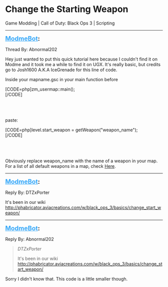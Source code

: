 # Change the Starting Weapon
Game Modding | Call of Duty: Black Ops 3 | Scripting

---
<strong style="font-size: 1.4em;"><span style="text-decoration: underline;text-decoration-color: #34a7f9;"><span style="color:#34a7f9;">ModmeBot</span></span>:</strong>

<p>Thread By: Abnormal202<br /><p style="text-align:left;">Hey just wanted to put this quick tutorial here because I couldn&#39;t find it on Modme and it took me a while to find it on UGX. It&#39;s really basic, but credits go to Josh1600 A.K.A IceGrenade for this line of code.</p><p style="text-align:left;"></p><p style="text-align:left;">Inside your mapname.gsc in your main function before</p>[CODE=php]zm_usermap::main();<br />[/CODE]<br /><br /><br /><br /><p style="text-align:left;">paste:</p><p style="text-align:left;"></p><p style="text-align:left;"></p>[CODE=php]level.start_weapon = getWeapon(&quot;weapon_name&quot;);<br />[/CODE]<br /><br /><br /><br /><p style="text-align:left;">Obviously replace weapon_name with the name of a weapon in your map. For a list of all default weapons in a map, check <a href="https://ugx-mods.com/forum/index.php/topic,13605.0.html">Here</a>.</p><p style="text-align:left;"></p></p>

---
<strong style="font-size: 1.4em;"><span style="text-decoration: underline;text-decoration-color: #34a7f9;"><span style="color:#34a7f9;">ModmeBot</span></span>:</strong>

<p>Reply By: DTZxPorter<br /><p style="text-align:left;">It&#39;s been in our wiki <a href="http://phabricator.aviacreations.com/w/black_ops_3/basics/change_start_weapon/">http://phabricator.aviacreations.com/w/black_ops_3/basics/change_start_weapon/</a> </p></p>

---
<strong style="font-size: 1.4em;"><span style="text-decoration: underline;text-decoration-color: #34a7f9;"><span style="color:#34a7f9;">ModmeBot</span></span>:</strong>

<p>Reply By: Abnormal202<br /><blockquote><em>DTZxPorter</em><p style="text-align:left;">It&#39;s been in our wiki <a href="http://phabricator.aviacreations.com/w/black_ops_3/basics/change_start_weapon/">http://phabricator.aviacreations.com/w/black_ops_3/basics/change_start_weapon/</a> </p></blockquote><p style="text-align:left;">Sorry I didn&#39;t know that. This code is a little smaller though.</p></p>
